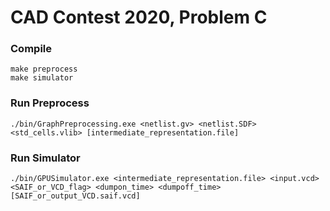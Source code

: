 # CAD Contest 2020, Problem C

### Compile
```
make preprocess
make simulator
```

### Run Preprocess
```
./bin/GraphPreprocessing.exe <netlist.gv> <netlist.SDF> <std_cells.vlib> [intermediate_representation.file]
```
### Run Simulator
```
./bin/GPUSimulator.exe <intermediate_representation.file> <input.vcd> <SAIF_or_VCD_flag> <dumpon_time> <dumpoff_time> [SAIF_or_output_VCD.saif.vcd]
```

